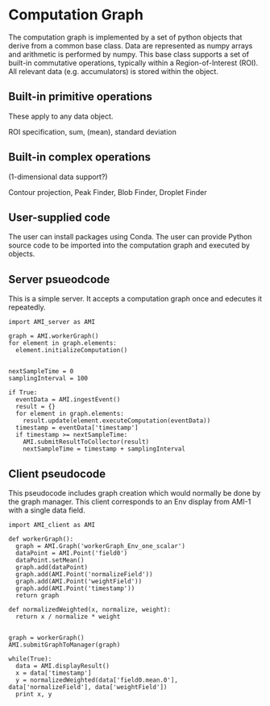 
# Computation Graph

The computation graph is implemented by a set of python objects that derive from a common base class.
Data are represented as numpy arrays and arithmetic is performed by numpy.
This base class supports a set of built-in commutative operations, typically within a Region-of-Interest (ROI).
All relevant data (e.g. accumulators) is stored within the object.

## Built-in primitive operations

These apply to any data object.

ROI specification,
sum, (mean), standard deviation

## Built-in complex operations

(1-dimensional data support?)

Contour projection,
Peak Finder,
Blob Finder,
Droplet Finder

## User-supplied code

The user can install packages using Conda.
The user can provide Python source code to be imported into the computation graph and executed by objects.


## Server psueodcode

This is a simple server.
It accepts a computation graph once and edecutes it repeatedly.


```
import AMI_server as AMI

graph = AMI.workerGraph()
for element in graph.elements:
  element.initializeComputation()


nextSampleTime = 0
samplingInterval = 100

if True:
  eventData = AMI.ingestEvent()
  result = {}
  for element in graph.elements:
    result.update(element.executeComputation(eventData))
  timestamp = eventData['timestamp']
  if timestamp >= nextSampleTime:
    AMI.submitResultToCollector(result)
    nextSampleTime = timestamp + samplingInterval

```

## Client pseudocode

This pseudocode includes graph creation which would normally be done by the graph manager.
This client corresponds to an Env display from AMI-1 with a single data field.

```
import AMI_client as AMI

def workerGraph():
  graph = AMI.Graph('workerGraph_Env_one_scalar')
  dataPoint = AMI.Point('field0')
  dataPoint.setMean()
  graph.add(dataPoint)
  graph.add(AMI.Point('normalizeField'))
  graph.add(AMI.Point('weightField'))
  graph.add(AMI.Point('timestamp'))
  return graph

def normalizedWeighted(x, normalize, weight):
  return x / normalize * weight


graph = workerGraph()
AMI.submitGraphToManager(graph)

while(True):
  data = AMI.displayResult()
  x = data['timestamp']
  y = normalizedWeighted(data['field0.mean.0'], data['normalizeField'], data['weightField'])
  print x, y

```
